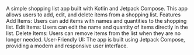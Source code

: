 A simple shopping list app built with Kotlin and Jetpack Compose.
This app allows users to add, edit, and delete items from a shopping list.
Features
Add Items: Users can add items with names and quantities to the shopping list.
Edit Items: Users can edit the name and quantity of items directly in the list.
Delete Items: Users can remove items from the list when they are no longer needed.
User-Friendly UI: The app is built using Jetpack Compose, providing a modern and responsive user interface.

